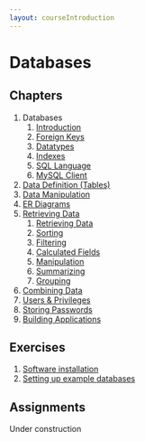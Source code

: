 ```yaml
---
layout: courseIntroduction
---
```


# Databases

## Chapters

1) Databases
   1) [Introduction](chapters/01-databases/introduction/index.md)
   2) [Foreign Keys](chapters/01-databases/foreign-keys/index.md)
   3) [Datatypes](chapters/01-databases/datatypes/index.md)
   4) [Indexes](chapters/01-databases/indexes/index.md)
   5) [SQL Language](chapters/01-databases/sql-language/index.md)
   6) [MySQL Client](chapters/01-databases/mysql-client/index.md)
2) [Data Definition (Tables)](chapters/02-tables/index.md)
3) [Data Manipulation](chapters/03-data/index.md)
4) [ER Diagrams](chapters/04-er-diagrams/index.md)
5) [Retrieving Data](chapters/05-retrieving-data/index.md)
   1) [Retrieving Data](chapters/05-retrieving-data/retrieving/index.md)
   2) [Sorting](chapters/05-retrieving-data/sorting/index.md)
   3) [Filtering](chapters/05-retrieving-data/filtering/index.md)
   4) [Calculated Fields](chapters/05-retrieving-data/calculated-fields/index.md)
   5) [Manipulation](chapters/05-retrieving-data/manipulation/index.md)
   6) [Summarizing](chapters/05-retrieving-data/summarizing/index.md)
   7) [Grouping](chapters/05-retrieving-data/grouping/index.md)
6) [Combining Data](chapters/06-combining-data/index.md)
7) [Users & Privileges](chapters/07-users-and-privileges/index.md)
8) [Storing Passwords](chapters/08-passwords/index.md)
9) [Building Applications](chapters/09-applications/index.md)

## Exercises

1) [Software installation](exercises/01-software-installation/index.md)
2) [Setting up example databases](exercises/02-example-databases/index.md)

## Assignments

Under construction
